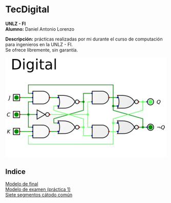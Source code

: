 # TecDigital
__UNLZ - FI__   
__Alumno:__ Daniel Antonio Lorenzo 

__Descripción:__ prácticas realizadas por mi durante el curso de computación para ingenieros en la UNLZ - FI.   
Se ofrece libremente, sin garantía.

![logo.png](img/logo.png)    

## Indice

[Modelo de final](https://nbviewer.jupyter.org/github/daniel-lorenzo/TecDigital/blob/master/final.ipynb)  
[Modelo de examen (práctica 1)](https://nbviewer.jupyter.org/github/daniel-lorenzo/TecDigital/blob/master/practica_1.ipynb)     
[Siete segmentos cátodo común](https://nbviewer.jupyter.org/github/daniel-lorenzo/TecDigital/blob/master/7seg_cc.ipynb)          